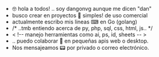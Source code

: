 - 🤓 hola a todos! .. soy dangonvg aunque me dicen "dan"
- busco crear en proyectos 🎲 simples! de uso comercial
- actualmente escribo mis lineas ⌨ en Go (golang)
- /* ..tmb entiendo acerca de py, php, sql, css, html, js.. */
- < !-- manejo herramientas como ai, ps, id, sheets -- >
- .. puedo colaborar 💬 en pequeñas apis web o desktop.
- Nos mensajeamos 📟 por privado o correo electrónico.

<!---
ifnt-apps/ifnt-apps is a ✨ special ✨ repository because its `README.md` (this file) appears on your GitHub profile.
You can click the Preview link to take a look at your changes.
--->
